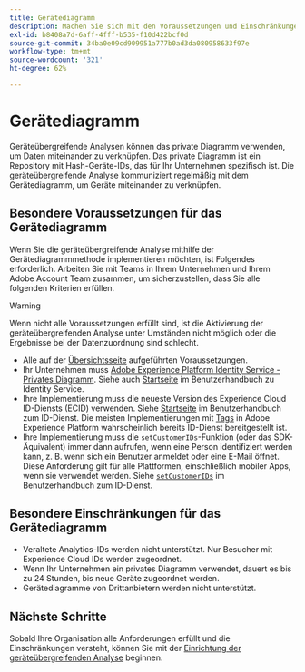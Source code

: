 ```yaml
---
title: Gerätediagramm
description: Machen Sie sich mit den Voraussetzungen und Einschränkungen der Datenzuordnung mithilfe des Gerätediagramms vertraut.
exl-id: b8408a7d-6aff-4fff-b535-f10d422bcf0d
source-git-commit: 34ba0e09cd909951a777b0ad3da080958633f97e
workflow-type: tm+mt
source-wordcount: '321'
ht-degree: 62%

---
```


# Gerätediagramm

Geräteübergreifende Analysen können das private Diagramm verwenden, um Daten miteinander zu verknüpfen. Das private Diagramm ist ein Repository mit Hash-Geräte-IDs, das für Ihr Unternehmen spezifisch ist. Die geräteübergreifende Analyse kommuniziert regelmäßig mit dem Gerätediagramm, um Geräte miteinander zu verknüpfen.

## Besondere Voraussetzungen für das Gerätediagramm

Wenn Sie die geräteübergreifende Analyse mithilfe der Gerätediagrammmethode implementieren möchten, ist Folgendes erforderlich. Arbeiten Sie mit Teams in Ihrem Unternehmen und Ihrem Adobe Account Team zusammen, um sicherzustellen, dass Sie alle folgenden Kriterien erfüllen.

>[!WARNING]
>
>Wenn nicht alle Voraussetzungen erfüllt sind, ist die Aktivierung der geräteübergreifenden Analyse unter Umständen nicht möglich oder die Ergebnisse bei der Datenzuordnung sind schlecht.

* Alle auf der [Übersichtsseite](overview.md) aufgeführten Voraussetzungen.
* Ihr Unternehmen muss [Adobe Experience Platform Identity Service - Privates Diagramm](https://business.adobe.com/products/experience-platform/identity-service.html). Siehe auch [Startseite](https://experienceleague.adobe.com/docs/experience-platform/identity/home.html?lang=de) im Benutzerhandbuch zu Identity Service.
* Ihre Implementierung muss die neueste Version des Experience Cloud ID-Diensts (ECID) verwenden. Siehe [Startseite](https://experienceleague.adobe.com/docs/id-service/using/home.html?lang=de) im Benutzerhandbuch zum ID-Dienst. Die meisten Implementierungen mit [Tags](https://experienceleague.adobe.com/docs/experience-platform/tags/home.html?lang=de) in Adobe Experience Platform wahrscheinlich bereits ID-Dienst bereitgestellt ist.
* Ihre Implementierung muss die `setCustomerIDs`-Funktion (oder das SDK-Äquivalent) immer dann aufrufen, wenn eine Person identifiziert werden kann, z. B. wenn sich ein Benutzer anmeldet oder eine E-Mail öffnet. Diese Anforderung gilt für alle Plattformen, einschließlich mobiler Apps, wenn sie verwendet werden. Siehe [`setCustomerIDs`](https://experienceleague.adobe.com/docs/id-service/using/id-service-api/methods/setcustomerids.html?lang=de) im Benutzerhandbuch zum ID-Dienst.

## Besondere Einschränkungen für das Gerätediagramm

* Veraltete Analytics-IDs werden nicht unterstützt. Nur Besucher mit Experience Cloud IDs werden zugeordnet.
* Wenn Ihr Unternehmen ein privates Diagramm verwendet, dauert es bis zu 24 Stunden, bis neue Geräte zugeordnet werden.
* Gerätediagramme von Drittanbietern werden nicht unterstützt.

## Nächste Schritte

Sobald Ihre Organisation alle Anforderungen erfüllt und die Einschränkungen versteht, können Sie mit der [Einrichtung der geräteübergreifenden Analyse](setup.md) beginnen.

